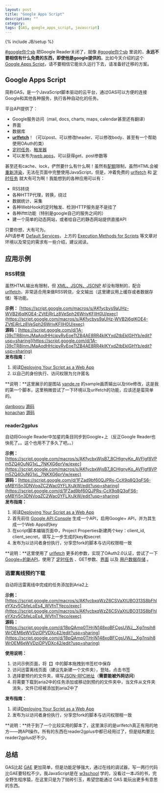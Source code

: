 ```yaml
---
layout: post
title: "Google Apps Script"
description: ""
category: 
tags: [GAS, google_apps_script, javascript]
---
```

{% include JB/setup %}

[#google你个sb](/2012/11/google-sb/) 把Google Reader关闭了，就像 [#google你个sb](/2012/11/google-sb/) 里说的，**永远不要相信有什么免费的东西，即使他是google提供的**。比如今天介绍的这个 [Google Apps Script](https://developers.google.com/apps-script/)，请不要相信它能长久运行下去，请准备好迁移的方案。

## Google Apps Script

简称GAS，是一个JavaScript脚本驱动的云平台，通过GAS可以方便的连接Google和其他各种服务，执行各种自动化的任务。

平台API提供了：  

* Google服务访问（mail, docs, charts, maps, calendar甚至还有翻译）
* 界面
* 数据库
* [**urlfetch**](https://developers.google.com/apps-script/service_urlfetch)！（可以post、可以修改header、可以修改body、甚至有一个帮助使用OAuth的类）
* [定时任务](https://developers.google.com/apps-script/execution_time_triggers)、[触发器](https://developers.google.com/apps-script/execution_container_triggers)
* 可以发布为[web apps](https://developers.google.com/apps-script/execution_web_apps)，可以获得get、post参数等

甚至还有cache、lock，俨然要什么有什么啊！虽然有[配额](http://docs.google.com/macros/dashboard)限制，虽然HTML会被 [重新渲染](https://developers.google.com/apps-script/html_service#Caja)，无法在页面中完整使用JavaScript，但是，冲着免费的 [urlfetch](https://developers.google.com/apps-script/service_urlfetch) 和 [定时任务](https://developers.google.com/apps-script/execution_time_triggers) 就大有可为啊！我能想到的各种应用可以有：

* RSS转烧
* 各种HTTP代理，转换，绕过
* 数据统计、采集
* 各种WebHook的定时触发、检测HTTP服务是不是挂了
* 各种ifttt功能（特别是google自己的服务之间的）
* 建一个简单的动态网站，或者给自己的静态网站提供直接API

只要你想，大有可为。  
API请参考 [Default Services](https://developers.google.com/apps-script/defaultservices)，上方的 [Execution Methods for Scripts](https://developers.google.com/apps-script/execution_methods) 等文章对环境以及常见的需求有一些介绍，建议阅读。

## 应用示例

### RSS转烧

虽然HTML输出有限制，但 [XML、JSON、JSONP](https://developers.google.com/apps-script/content_service) 却没有限制的，配合 [urlfetch](https://developers.google.com/apps-script/service_urlfetch)，非常适合用来做RSS转烧，全文输出（这里建议用上缓存或者数据存储）等功能。

**示例：**
[https://script.google.com/macros/s/AKfycbys9aUHz-WVB2j6qIKOE4-ZVtEjRrLz8VeSph26WrivKFIlH0U/exec](https://script.google.com/macros/s/AKfycbys9aUHz-WVB2j6qIKOE4-ZVtEjRrLz8VeSph26WrivKFIlH0U/exec)  
**源码：**[https://script.google.com/d/1A-j39cTR8lnmJMaAodHHcjpyRyEoeTtZB4AE8RR4klKYxdZtbEklGHYb/edit?usp=sharing](https://script.google.com/d/1A-j39cTR8lnmJMaAodHHcjpyRyEoeTtZB4AE8RR4klKYxdZtbEklGHYb/edit?usp=sharing)  
**发布指南：**

1. 阅读[Deploying Your Script as a Web App](https://developers.google.com/apps-script/execution_web_apps#deploying)
2. 以自己的身份执行、访问权限为允许匿名

**说明：**这里展示的是图站 [yande.re](https://yande.re/) 的sample画质输出以及title修改，这是我的第一个脚本，这里稍微尝试了一下环境以及urlfetch的功能，应该还是蛮简单的。

[danbooru](https://script.google.com/macros/s/AKfycbw4yYvSaKebIaHrlzM0BRJcb8DraGST_3EFHlIBX7ZRZ4JKlGk/exec) [源码](https://script.google.com/d/1HT85VFrLj_5kHH2ek3ONGgnHGhSSnYooZT_6ywCe-EOHIbvDvVrv1CX_/edit?usp=sharing)  
[konachan](https://script.google.com/macros/s/AKfycby56iyEAOfVKpjspuV7e_vzfSLBOel4x02AXzFW1UoEfMJSwGnj/exec) [源码](https://script.google.com/d/1PZBEnh63gfP9N6RpkgFlyoim_IpSrke5KxMjGUC_ApgGNoNnodfil3v1/edit?usp=sharing)

### reader2gplus
自动将Google Reader中加星的条目同步到Google+上（反正Google Reader也快死了。。这个也用不了多久了吧。。）

**示例：**[https://script.google.com/macros/s/AKfycbxWjsB7_8CHlgnyKo_AVFlgf8VPm5ZQ4OuNG1xL_7NKXG6prVw/exec](https://script.google.com/macros/s/AKfycbxWjsB7_8CHlgnyKo_AVFlgf8VPm5ZQ4OuNG1xL_7NKXG6prVw/exec)  
**源码：**[https://script.google.com/d/1FZad9bf60QJPRs-CcX9q8Q3qFS6-oMBYi5n3DNVoqZC2Wac0YFLXrJkW/edit?usp=sharing](https://script.google.com/d/1FZad9bf60QJPRs-CcX9q8Q3qFS6-oMBYi5n3DNVoqZC2Wac0YFLXrJkW/edit?usp=sharing)  
**发布指南：**

1. 阅读[Deploying Your Script as a Web App](https://developers.google.com/apps-script/execution_web_apps#deploying)
2. 首先前往 [Google API Console](https://code.google.com/apis/console/) 生成一个API，启用Google+ API，并为其生成一个Web Apps的key
3. 在script脚本编辑页面中，Project Properties新建两个key：client_id, client_secret，填写上一步生成的key和secret
4. 发布为以访问者身份执行，分享您fork的脚本与访问权限相一致

**说明：**这里使用了 [urlfetch](https://developers.google.com/apps-script/service_urlfetch) 更多的参数，实现了OAuth2.0认证，尝试了一下 [Google+的新API](https://developers.google.com/+/api/latest/moments)，使用了 [定时任务](https://developers.google.com/apps-script/execution_time_triggers) 、GET参数、[界面](https://developers.google.com/apps-script/html_service) 以及 [用户数据存储](https://developers.google.com/apps-script/script_user_properties#userProperties) 。

### 迅雷离线预约下载
自动将迅雷离线中完成的任务添加到Aria2上

**示例：**[https://script.google.com/macros/s/AKfycbxqWzZ6CSVaXtUBO313S8bFhleYXzv5CbfeLpEs4_WVfnTYeco/exec](https://script.google.com/macros/s/AKfycbxqWzZ6CSVaXtUBO313S8bFhleYXzv5CbfeLpEs4_WVfnTYeco/exec)  
**源码：**[https://script.google.com/d/18pQAmp0THrjN148xoBFCgsUWJ__Xgi1nsih8WrOEM6eWVDziDPVDXc42/edit?usp=sharing](https://script.google.com/d/18pQAmp0THrjN148xoBFCgsUWJ__Xgi1nsih8WrOEM6eWVDziDPVDXc42/edit?usp=sharing)  

**使用说明：**

1. 访问示例页面，将【】中的脚本拖拽到书签栏中保存
2. 访问迅雷离线页面（建议先新建一个文件夹），登陆，点击书签
3. 选择要预约的文件夹，填写[JSON-RPC地址](http://binux.github.com/yaaw/)（**需要能被外网访问**）
4. 将需要下载到aria2中的任务添加或移动到预约的文件夹中，当文件从文件夹消失，文件已经被添加到aria2中了

**发布指南：**

1. 阅读[Deploying Your Script as a Web App](https://developers.google.com/apps-script/execution_web_apps#deploying)
2. 发布为以访问者身份执行，分享您fork的脚本与访问权限相一致

**说明：**终于到了一个比较实用的脚本了，这里演示的是urlfetch真正有用的地方——跨API操作。所有的东西在reader2gplus中都已经用过了，但是结构要比reader2gplus好不少。


## 总结
GAS比起 [GAE](http://appengine.google.com) 更加简单，但是功能足够强大，通过在线的调试器，写一两行代码比GAE要轻松不少。我JavaScript是在 [w3school](http://www.w3school.com.cn/index.html) 学的，没看过一本JS的书，完全野生程序猿，在这里只是为了抛砖引玉，希望您能通过 GAS 能玩出更多有意思的东西。


